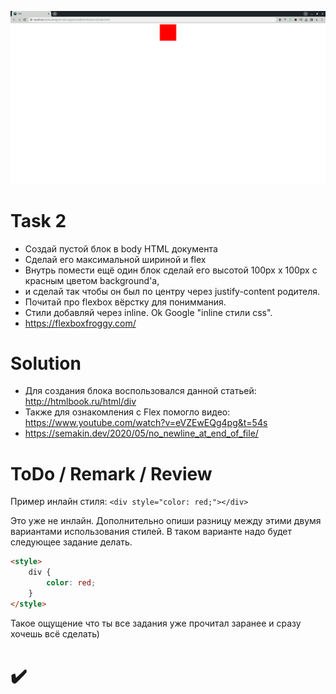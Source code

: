 ![2](https://github.com/makhnanov/telegram-bot-support-platform/blob/main/lessons/2/img.png)

# Task 2
- Создай пустой блок в body HTML документа
- Сделай его максимальной шириной и flex
- Внутрь помести ещё один блок сделай его высотой 100px x 100px с красным цветом background'a,
- и сделай так чтобы он был по центру через justify-content родителя.
- Почитай про flexbox вёрстку для пониммания.
- Стили добавляй через inline. Ok Google "inline стили css".
- https://flexboxfroggy.com/

# Solution
- Для создания блока воспользовался данной статьей: http://htmlbook.ru/html/div
- Также для ознакомления с Flex помогло видео: https://www.youtube.com/watch?v=eVZEwEQg4pg&t=54s
- https://semakin.dev/2020/05/no_newline_at_end_of_file/

# ToDo / Remark / Review
Пример инлайн стиля:
```<div style="color: red;"></div>```

Это уже не инлайн. Дополнительно опиши разницу между этими двумя вариантами использования стилей.
В таком варианте надо будет следующее задание делать.
```html
<style>
    div {
        color: red;
    }
</style>
```
Такое ощущение что ты все задания уже прочитал заранее и сразу хочешь всё сделать)

# :heavy_check_mark:
